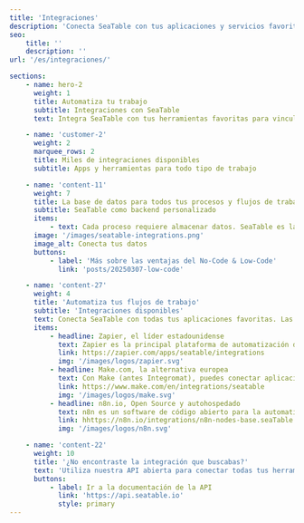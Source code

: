 ```yaml
---
title: 'Integraciones'
description: 'Conecta SeaTable con tus aplicaciones y servicios favoritos. Las integraciones le ayudan a compartir información automáticamente entre SeaTable y otras aplicaciones.'
seo:
    title: ''
    description: ''
url: '/es/integraciones/'

sections:
    - name: hero-2
      weight: 1
      title: Automatiza tu trabajo
      subtitle: Integraciones con SeaTable
      text: Integra SeaTable con tus herramientas favoritas para vincular tu información empresarial más importante y crear aplicaciones más potentes.

    - name: 'customer-2'
      weight: 2
      marquee_rows: 2
      title: Miles de integraciones disponibles
      subtitle: Apps y herramientas para todo tipo de trabajo

    - name: 'content-11'
      weight: 7
      title: La base de datos para todos tus procesos y flujos de trabajo
      subtitle: SeaTable como backend personalizado
      items:
          - text: Cada proceso requiere almacenar datos. SeaTable es la solución perfecta para servir como base de datos para otras aplicaciones. Las plataformas de automatización hacen que conectar aplicaciones individuales sea muy sencillo.
      image: '/images/seatable-integrations.png'
      image_alt: Conecta tus datos
      buttons:
          - label: 'Más sobre las ventajas del No-Code & Low-Code'
            link: 'posts/20250307-low-code'

    - name: 'content-27'
      weight: 4
      title: 'Automatiza tus flujos de trabajo'
      subtitle: 'Integraciones disponibles'
      text: Conecta SeaTable con todas tus aplicaciones favoritas. Las siguientes plataformas te permiten intercambiar datos automáticamente entre SeaTable y otras soluciones de software.
      items:
          - headline: Zapier, el líder estadounidense
            text: Zapier es la principal plataforma de automatización de EE. UU. Conecta más de 4.000 aplicaciones y mueve información automáticamente entre tus aplicaciones web.
            link: https://zapier.com/apps/seatable/integrations
            img: '/images/logos/zapier.svg'
          - headline: Make.com, la alternativa europea
            text: Con Make (antes Integromat), puedes conectar aplicaciones y automatizar flujos de trabajo con solo unos clics. Mueve datos entre todas tus aplicaciones sin esfuerzo.
            link: https://www.make.com/en/integrations/seatable
            img: '/images/logos/make.svg'
          - headline: n8n.io, Open Source y autohospedado
            text: n8n es un software de código abierto para la automatización de procesos. n8n se ejecuta en cualquier servidor Linux, solo requiere npm y ya es compatible con más de 200 aplicaciones.
            link: hhttps://n8n.io/integrations/n8n-nodes-base.seaTable
            img: '/images/logos/n8n.svg'

    - name: 'content-22'
      weight: 10
      title: '¿No encontraste la integración que buscabas?'
      text: 'Utiliza nuestra API abierta para conectar todas tus herramientas. Con un esfuerzo mínimo, puedes crear fácilmente tu propia integración.'
      buttons:
          - label: Ir a la documentación de la API
            link: 'https://api.seatable.io'
            style: primary
---
```

